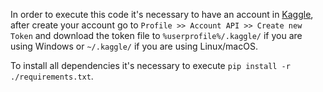 In order to execute this code it's necessary to have an account in [Kaggle](https://www.kaggle.com/), after create your account go to  `Profile >> Account API >> Create new Token` and download the token file to `%userprofile%/.kaggle/` if you are using Windows or `~/.kaggle/` if you are using Linux/macOS.

To install all dependencies it's necessary to execute `pip install -r ./requirements.txt`.